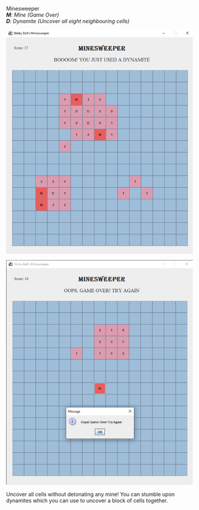 Minesweeper<br>
<i><b>M</b>: Mine (Game Over)</i> <br>
<i><b>D</b>: Dynamite (Uncover all eight neighbouring cells)</i>
<p align="center"><img src="screenshot1.png"></p>
<p align="center"><img src="screenshot2.png"></p>

Uncover all cells without detonating any mine! You can stumble upon dynamites which you can use to uncover a block of cells together.
